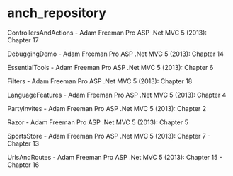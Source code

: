 # anch_repository

ControllersAndActions - Adam Freeman Pro ASP .Net MVC 5 (2013): Chapter 17

DebuggingDemo - Adam Freeman Pro ASP .Net MVC 5 (2013): Chapter 14

EssentialTools - Adam Freeman Pro ASP .Net MVC 5 (2013): Chapter 6

Filters - Adam Freeman Pro ASP .Net MVC 5 (2013): Chapter 18

LanguageFeatures - Adam Freeman Pro ASP .Net MVC 5 (2013): Chapter 4

PartyInvites - Adam Freeman Pro ASP .Net MVC 5 (2013): Chapter 2

Razor - Adam Freeman Pro ASP .Net MVC 5 (2013): Chapter 5

SportsStore - Adam Freeman Pro ASP .Net MVC 5 (2013): Chapter 7 - Chapter 13

UrlsAndRoutes - Adam Freeman Pro ASP .Net MVC 5 (2013): Chapter 15 - Chapter 16